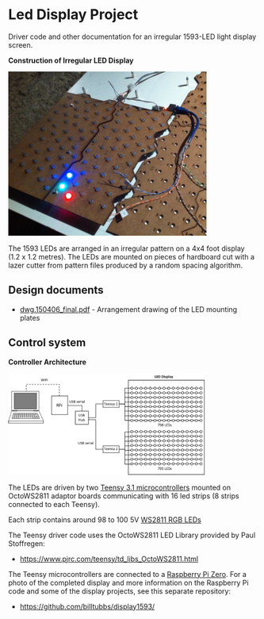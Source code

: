 # Led Display Project

Driver code and other documentation for an irregular 1593-LED light display screen.

**Construction of Irregular LED Display**

<IMG SRC="images/160505photo_ledproject03_cropped.jpg" WIDTH=400>

The 1593 LEDs are arranged in an irregular pattern on a 4x4 foot display (1.2 x 1.2 metres).  The LEDs are mounted on pieces of hardboard cut with a lazer cutter from pattern files produced by a random spacing algorithm.

## Design documents
* [dwg.150406_final.pdf](https://github.com/billtubbs/led-display-project/blob/master/dwg.150406_final.pdf) - Arrangement drawing of the LED mounting plates


## Control system

**Controller Architecture**

<IMG SRC="images/LED-display-architecture-diagram.png" WIDTH=400>

The LEDs are driven by two [Teensy 3.1 microcontrollers](https://www.pjrc.com/teensy/teensy31.html) mounted on OctoWS2811 adaptor boards communicating with 16 led strips (8 strips connected to each Teensy).

Each strip contains around 98 to 100 5V [WS2811 RGB LEDs](https://www.aliexpress.com/item/DC5V-WS2811-pixel-node-50node-a-string-non-waterproof-SIZE-13mm-13mm/1624010105.html) 

The Teensy driver code uses the OctoWS2811 LED Library provided by Paul Stoffregen:
* https://www.pjrc.com/teensy/td_libs_OctoWS2811.html

The Teensy microcontrollers are connected to a [Raspberry Pi Zero](https://www.raspberrypi.org/products/raspberry-pi-zero/).
For a photo of the completed display and more information on the Raspberry Pi code and some of the display projects, see this separate repository:
* https://github.com/billtubbs/display1593/

